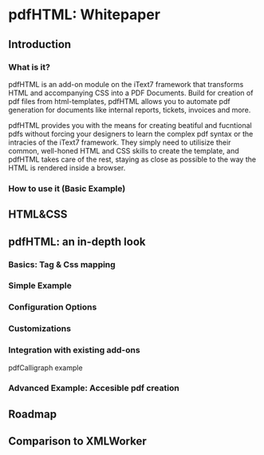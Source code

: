 # pdfHTML: Whitepaper
## Introduction 
### What is it?
pdfHTML is an add-on module on the iText7 framework that transforms HTML and accompanying CSS into a PDF Documents. Build for creation of pdf files from html-templates, pdfHTML allows you to automate pdf generation for documents like internal reports, tickets, invoices and more.

pdfHTML provides you with the means for creating beatiful and fucntional pdfs without forcing your designers to learn the complex pdf syntax or the intracies of the iText7 framework. They simply need to utilisize their common, well-honed HTML and CSS skills to create the template, and pdfHTML takes care of the rest, staying as close as possible to the way the HTML is rendered inside a browser.
### How to use it (Basic Example)
## HTML&CSS
## pdfHTML: an in-depth look
### Basics: Tag & Css mapping
### Simple Example
### Configuration Options
### Customizations
### Integration with existing add-ons
pdfCalligraph example
### Advanced Example: Accesible pdf creation
## Roadmap
## Comparison to XMLWorker
